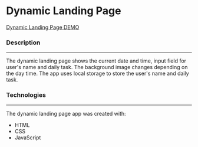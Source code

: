 # Dynamic Landing Page

[Dynamic Landing Page DEMO](https://anastasiyac.github.io/dynamic-landing-page/)


### Description
___________________________
The dynamic landing page shows the current date and time, input field for user's name and daily task. The background image changes depending on the day time. The app uses local storage to store the user's name and daily task.

### Technologies
____________________________
The dynamic landing page app was created with:

+ HTML
+ CSS
+ JavaScript
